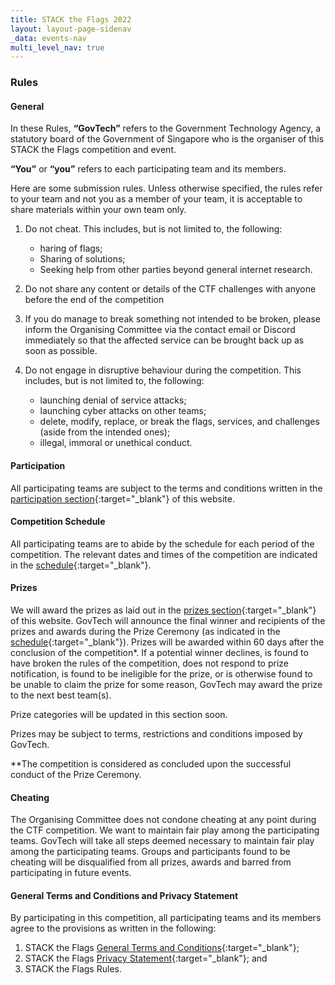 ```yaml
---
title: STACK the Flags 2022
layout: layout-page-sidenav
_data: events-nav
multi_level_nav: true
---
```


### Rules

#### General

In these Rules, **“GovTech”** refers to the Government Technology Agency, a statutory board of the Government of Singapore who is the organiser of this STACK the Flags competition and event.

**“You”** or **“you”** refers to each participating team and its members.

Here are some submission rules. Unless otherwise specified, the rules refer to your team and not you as a member of your team, it is acceptable to share materials within your own team only.

1. Do not cheat. This includes, but is not limited to, the following:

    - haring of flags;
    - Sharing of solutions;
    - Seeking help from other parties beyond general internet research.

2. Do not share any content or details of the CTF challenges with anyone before the end of the competition
3. If you do manage to break something not intended to be broken, please inform the Organising Committee via the contact email or Discord immediately so that the affected service can be brought back up as soon as possible.
4. Do not engage in disruptive behaviour during the competition. This includes, but is not limited to, the following:
    - launching denial of service attacks;
    - launching cyber attacks on other teams;
    - delete, modify, replace, or break the flags, services, and challenges (aside from the intended ones);
    - illegal, immoral or unethical conduct.

#### Participation

All participating teams are subject to the terms and conditions written in the [participation section](/communities/events/jaga-the-stack/stack-the-flags-2022/participation){:target="_blank"} of this website.

#### Competition Schedule

All participating teams are to abide by the schedule for each period of the competition. The relevant dates and times of the competition are indicated in the [schedule](/communities/events/jaga-the-stack/stack-the-flags-2022/overview#schedule){:target="_blank"}.

#### Prizes

We will award the prizes as laid out in the [prizes section](/communities/events/jaga-the-stack/stack-the-flags-2022/prizes){:target="_blank"} of this website. GovTech will announce the final winner and recipients of the prizes and awards during the Prize Ceremony (as indicated in the [schedule](/communities/events/jaga-the-stack/stack-the-flags-2022/overview#schedule){:target="_blank"}). Prizes will be awarded within 60 days after the conclusion of the competition\*. If a potential winner declines, is found to have broken the rules of the competition, does not respond to prize notification, is found to be ineligible for the prize, or is otherwise found to be unable to claim the prize for some reason, GovTech may award the prize to the next best team(s).

Prize categories will be updated in this section soon.

Prizes may be subject to terms, restrictions and conditions imposed by GovTech.

*\*The competition is considered as concluded upon the successful conduct of the Prize Ceremony.

#### Cheating

The Organising Committee does not condone cheating at any point during the CTF competition. We want to maintain fair play among the participating teams. GovTech will take all steps deemed necessary to maintain fair play among the participating teams. Groups and participants found to be cheating will be disqualified from all prizes, awards and barred from participating in future events.

#### General Terms and Conditions and Privacy Statement

By participating in this competition, all participating teams and its members agree to the provisions as written in the following:

1. STACK the Flags [General Terms and Conditions](/communities/events/jaga-the-stack/stack-the-flags-2022/general-terms-and-conditions){:target="_blank"};
2. STACK the Flags [Privacy Statement](/communities/events/jaga-the-stack/stack-the-flags-2022/privacy-statement){:target="_blank"}; and
3. STACK the Flags Rules.
